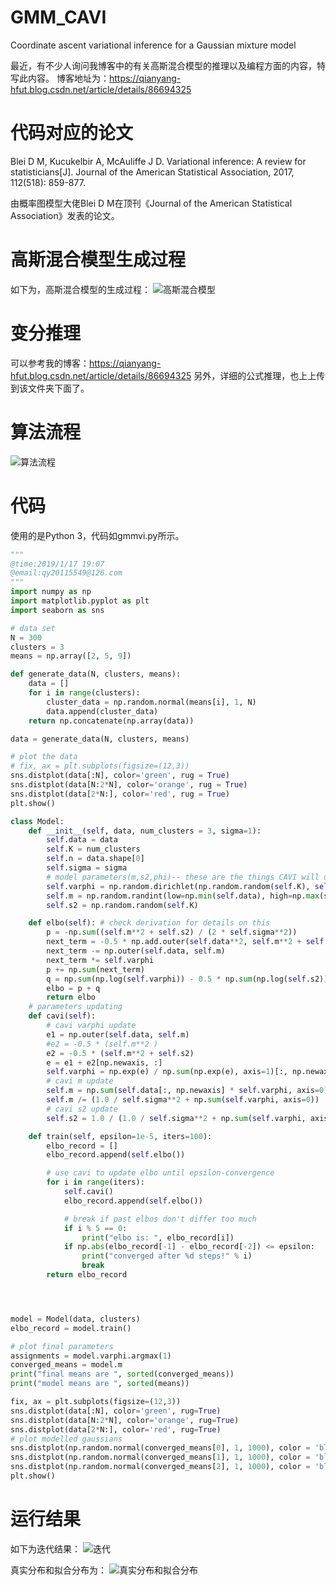 # GMM_CAVI
Coordinate ascent variational inference for a Gaussian mixture model

最近，有不少人询问我博客中的有关高斯混合模型的推理以及编程方面的内容，特写此内容。
博客地址为：https://qianyang-hfut.blog.csdn.net/article/details/86694325


# 代码对应的论文
Blei D M, Kucukelbir A, McAuliffe J D. Variational inference: A review for statisticians[J]. 
Journal of the American Statistical Association, 2017, 112(518): 859-877.

由概率图模型大佬Blei D M在顶刊《Journal of the American Statistical Association》发表的论文。

# 高斯混合模型生成过程
如下为，高斯混合模型的生成过程：
![高斯混合模型](https://img-blog.csdnimg.cn/20190608082614293.png#pic_center)

# 变分推理
可以参考我的博客：https://qianyang-hfut.blog.csdn.net/article/details/86694325
另外，详细的公式推理，也上上传到该文件夹下面了。

# 算法流程
![算法流程](https://img-blog.csdnimg.cn/20190608090203984.png?x-oss-process=image/watermark,type_ZmFuZ3poZW5naGVpdGk,shadow_10,text_aHR0cHM6Ly9xaWFueWFuZy1oZnV0LmJsb2cuY3Nkbi5uZXQ=,size_16,color_FFFFFF,t_70#pic_center)

# 代码
使用的是Python 3，代码如gmmvi.py所示。
```python
"""
@time:2019/1/17 19:07
@email:qy20115549@126.com
"""
import numpy as np
import matplotlib.pyplot as plt
import seaborn as sns

# data set
N = 300
clusters = 3
means = np.array([2, 5, 9])

def generate_data(N, clusters, means):
    data = []
    for i in range(clusters):
        cluster_data = np.random.normal(means[i], 1, N)
        data.append(cluster_data)
    return np.concatenate(np.array(data))

data = generate_data(N, clusters, means)

# plot the data
# fix, ax = plt.subplots(figsize=(12,3))
sns.distplot(data[:N], color='green', rug = True)
sns.distplot(data[N:2*N], color='orange', rug = True)
sns.distplot(data[2*N:], color='red', rug = True)
plt.show()

class Model:
    def __init__(self, data, num_clusters = 3, sigma=1):
        self.data = data
        self.K = num_clusters
        self.n = data.shape[0]
        self.sigma = sigma
        # model parameters(m,s2,phi)-- these are the things CAVI will update to max ELBO
        self.varphi = np.random.dirichlet(np.random.random(self.K), self.n)
        self.m = np.random.randint(low=np.min(self.data), high=np.max(self.data), size=self.K).astype(float)
        self.s2 = np.random.random(self.K)

    def elbo(self): # check derivation for details on this
        p = -np.sum((self.m**2 + self.s2) / (2 * self.sigma**2))
        next_term = -0.5 * np.add.outer(self.data**2, self.m**2 + self.s2)
        next_term -= np.outer(self.data, self.m)
        next_term *= self.varphi
        p += np.sum(next_term)
        q = np.sum(np.log(self.varphi)) - 0.5 * np.sum(np.log(self.s2))
        elbo = p + q
        return elbo
    # parameters updating
    def cavi(self):
        # cavi varphi update
        e1 = np.outer(self.data, self.m)
        #e2 = -0.5 * (self.m**2 )
        e2 = -0.5 * (self.m**2 + self.s2)
        e = e1 + e2[np.newaxis, :]
        self.varphi = np.exp(e) / np.sum(np.exp(e), axis=1)[:, np.newaxis]
        # cavi m update
        self.m = np.sum(self.data[:, np.newaxis] * self.varphi, axis=0)
        self.m /= (1.0 / self.sigma**2 + np.sum(self.varphi, axis=0))
        # cavi s2 update
        self.s2 = 1.0 / (1.0 / self.sigma**2 + np.sum(self.varphi, axis=0))

    def train(self, epsilon=1e-5, iters=100):
        elbo_record = []
        elbo_record.append(self.elbo())

        # use cavi to update elbo until epsilon-convergence
        for i in range(iters):
            self.cavi()
            elbo_record.append(self.elbo())

            # break if past elbos don't differ too much
            if i % 5 == 0:
                print("elbo is: ", elbo_record[i])
            if np.abs(elbo_record[-1] - elbo_record[-2]) <= epsilon:
                print("converged after %d steps!" % i)
                break
        return elbo_record




model = Model(data, clusters)
elbo_record = model.train()

# plot final parameters
assignments = model.varphi.argmax(1)
converged_means = model.m
print("final means are ", sorted(converged_means))
print("model means are ", sorted(means))

fix, ax = plt.subplots(figsize=(12,3))
sns.distplot(data[:N], color='green', rug=True)
sns.distplot(data[N:2*N], color='orange', rug=True)
sns.distplot(data[2*N:], color='red', rug=True)
# plot modelled gaussians
sns.distplot(np.random.normal(converged_means[0], 1, 1000), color = 'black', hist=False)
sns.distplot(np.random.normal(converged_means[1], 1, 1000), color = 'black', hist=False)
sns.distplot(np.random.normal(converged_means[2], 1, 1000), color = 'black', hist=False)
plt.show()

```
# 运行结果
如下为迭代结果：
![迭代](https://img-blog.csdnimg.cn/20190608084603355.png#pic_center)

真实分布和拟合分布为：
![真实分布和拟合分布](https://img-blog.csdnimg.cn/2019060808464930.png?x-oss-process=image/watermark,type_ZmFuZ3poZW5naGVpdGk,shadow_10,text_aHR0cHM6Ly9xaWFueWFuZy1oZnV0LmJsb2cuY3Nkbi5uZXQ=,size_16,color_FFFFFF,t_70#pic_center)
